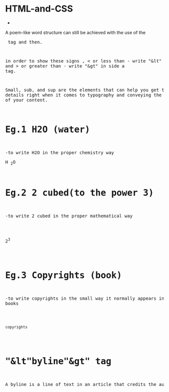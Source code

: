 # HTML-and-CSS
-
A poem-like word structure can still be achieved with the use of the <pre> tag and then.

in order to show these signs , < or less than - write "&lt" ; and > or greater than - write "&gt" in side a <code></code> tag.

Small, sub, and sup are the elements that can help you get the details right when it comes to typography and conveying the full meaning of your content.

# Eg.1 H2O (water)
  -to write H2O in the proper chemistry way
    <p>H <sub>2</sub>O</p>

# Eg.2 2 cubed(to the power 3)
   -to write 2 cubed in the proper mathematical way
   <p>2<sup>3</sup></p>

# Eg.3 Copyrights (book)
   -to write copyrights in the small way it normally appears in books
   <p><small>copyrights</small></p>

# "&lt"byline"&gt" tag
A byline is a line of text in an article that credits the author
